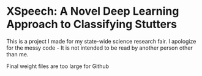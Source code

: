 # XSpeech: A Novel Deep Learning Approach to Classifying Stutters

This is a project I made for my state-wide science research fair. I apologize for the messy code - It is not intended to be read by another person other than me.

Final weight files are too large for Github
